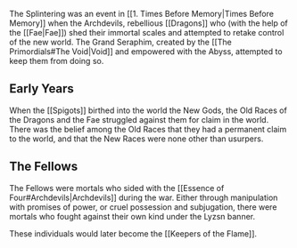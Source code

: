 The Splintering was an event in [[1. Times Before Memory|Times Before Memory]] when the Archdevils, rebellious [[Dragons]] who (with the help of the [[Fae|Fae]]) shed their immortal scales and attempted to retake control of the new world. The Grand Seraphim, created by the [[The Primordials#The Void|Void]] and empowered with the Abyss, attempted to keep them from doing so. 

## Early Years



When the [[Spigots]] birthed into the world the New Gods, the Old Races of the Dragons and the Fae struggled against them for claim in the world. There was the belief among the Old Races that they had a permanent claim to the world, and that the New Races were none other than usurpers. 
## The Fellows

The Fellows were mortals who sided with the [[Essence of Four#Archdevils|Archdevils]] during the war. Either through manipulation with promises of power, or cruel possession and subjugation, there were mortals who fought against their own kind under the Lyzsn banner.

These individuals would later become the [[Keepers of the Flame]]. 